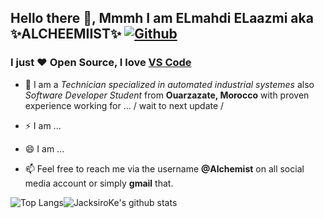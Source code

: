 ## Hello there 👋, Mmmh I am ELmahdi ELaazmi aka ✨ALCHEEMIIST✨ [![Github](https://img.shields.io/github/followers/Alcheemiist?label=Follow&style=social)](https://github.com/Alcheemiist)

### I just ❤ Open Source, I love [VS Code](https://code.visualstudio.com)

<!--<img align="right" alt="GIF" src="https://avatars0.githubusercontent.com/u/54292039?s=60&v=4" width="400"/>-->

- 🔭 I am a _Technician specialized in automated industrial systemes_ also _Software Developer Student_ from **Ouarzazate, Morocco** with proven experience working for ... / wait to next update /

- ⚡ I am ...
- 😄 I am ...
- 📫 Feel free to reach me via the username **@Alchemist** on all social media account or simply **gmail** that.

<img alt="Top Langs" src="https://github-readme-stats.vercel.app/api/top-langs/?username=Alcheemiist&hide=html&title_color=ffffff&icon_color=ffffff&text_color=ffffff&bg_color=000000" ><img 
alt="JacksiroKe's github stats" src="https://github-readme-stats.vercel.app/api?username=Alcheemiist&amp;show_icons=true&amp;count_private=true&amp;line_height=40&show_icons=true&title_color=ffffff&icon_color=ffffff&text_color=ffffff&bg_color=000000">
